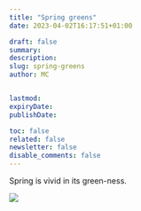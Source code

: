 ```yaml
---
title: "Spring greens"
date: 2023-04-02T16:17:51+01:00

draft: false
summary:
description:
slug: spring-greens
author: MC


lastmod:
expiryDate:
publishDate:

toc: false
related: false
newsletter: false
disable_comments: false
---
```

Spring is vivid in its green-ness.



![](/images/3980.jpeg)

